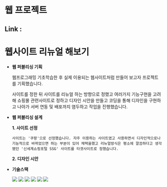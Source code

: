 # 웹 프로젝트
## Link : 
# 웹사이트 리뉴얼 해보기

* **웹 퍼블리싱 기획** 
    
  웹프로그래밍 기초학습한 후 실제 이용되는 웹사이트처럼 만들어 보고자 프로젝트를 기획했습니다. 
    
  사이트를 정한 뒤 사이트를 리뉴얼 하는 방향으로 정했고 여러가지 기능구현을 고려해 쇼핑몰 관련사이트로 정하고 디자인 시안을 만들고 코딩을 통해 디자인을 구현하고 나아가 서버 연동 및 배포까지 염두하고 작업을 진행했습니다.
    
* **웹 퍼블리싱 설계**

  **1. 사이트 선정**
  
    `
    사이트는 '쿠팡'으로 선정했습니다. 자주 이용하는 사이트였고 사용하면서 디자인적으로나 기능적으로 바뀌었으면 하는 부분이 있어 채택을했고 리뉴얼방식은 평소에 깔끔하다고 생각됐던 '신세계쇼핑포털 SSG' 사이트를 타겟사이트로 정했습니다.
    `
               
  **2. 디자인 시안**
   


* **기술스택** 

    <img src="https://img.shields.io/badge/html5-E34F26?style=for-the-badge&logo=html5&logoColor=white">
    <img src="https://img.shields.io/badge/css-1572B6?style=for-the-badge&logo=css3&logoColor=white">
    <img src="https://img.shields.io/badge/Bootstrap-7952B3?style=for-the-badge&logo=Bootstrap&logoColor=white">
    <img src="https://img.shields.io/badge/javascript-F7DF1E?style=for-the-badge&logo=javascript&logoColor=black">
    <img src="https://img.shields.io/badge/jquery-0769AD?style=for-the-badge&logo=jquery&logoColor=white">
    <img src="https://img.shields.io/badge/github-181717?style=for-the-badge&logo=github&logoColor=white">

